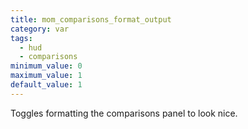 ```yaml
---
title: mom_comparisons_format_output
category: var
tags:
  - hud
  - comparisons
minimum_value: 0
maximum_value: 1
default_value: 1
---
```


Toggles formatting the comparisons panel to look nice.